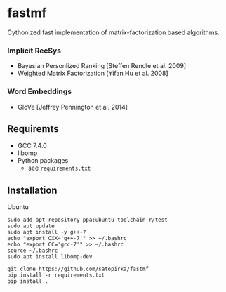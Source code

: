 
# fastmf
Cythonized fast implementation of matrix-factorization based algorithms.

### Implicit RecSys
- Bayesian Personlized Ranking [Steffen Rendle et al. 2009]
- Weighted Matrix Factorization [Yifan Hu et al. 2008]

### Word Embeddings
- GloVe [Jeffrey Pennington et al. 2014]

## Requiremts
- GCC 7.4.0
- libomp
- Python packages
    - see `requirements.txt`

## Installation
Ubuntu
```
sudo add-apt-repository ppa:ubuntu-toolchain-r/test
sudo apt update
sudo apt install -y g++-7
echo "export CXX='g++-7'" >> ~/.bashrc
echo "export CC='gcc-7'" >> ~/.bashrc
source ~/.bashrc
sudo apt install libomp-dev

git clone https://github.com/satopirka/fastmf
pip install -r requirements.txt
pip install .
```
